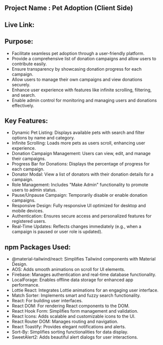 ## Project Name :  Pet Adoption  (Client Side)

## Live Link:  

## Purpose:
- Facilitate seamless pet adoption through a user-friendly platform.
- Provide a comprehensive list of donation campaigns and allow users to contribute easily.
- Ensure transparency by showcasing donation progress for each campaign.
- Allow users to manage their own campaigns and view donations securely.
- Enhance user experience with features like infinite scrolling, filtering, and search.
- Enable admin control for monitoring and managing users and donations effectively.

## Key Features:
- Dynamic Pet Listing: Displays available pets with search and filter options by name and category.
- Infinite Scrolling: Loads more pets as users scroll, enhancing user experience.
- Donation Campaign Management: Users can view, edit, and manage their campaigns.
- Progress Bar for Donations: Displays the percentage of progress for each campaign.
- Donator Modal: View a list of donators with their donation details for a campaign.
- Role Management: Includes "Make Admin" functionality to promote users to admin status.
- Pause/Unpause Campaign: Temporarily disable or enable donation campaigns.
- Responsive Design: Fully responsive UI optimized for desktop and mobile devices.
- Authentication: Ensures secure access and personalized features for registered users.
- Real-Time Updates: Reflects changes immediately (e.g., when a campaign is paused or user role is updated).

## npm Packages Used:
- @material-tailwind/react: Simplifies Tailwind components with Material Design.
- AOS: Adds smooth animations on scroll for UI elements.
- Firebase: Manages authentication and real-time database functionality.
- LocalForage: Enables offline data storage for enhanced app performance.
- Lottie React: Integrates Lottie animations for an engaging user interface.
- Match Sorter: Implements smart and fuzzy search functionality.
- React: For building user interfaces.
- React DOM: For rendering React components to the DOM.
- React Hook Form: Simplifies form management and validation.
- React Icons: Adds scalable and customizable icons to the UI.
- React Router DOM: Manages routing and navigation.
- React Toastify: Provides elegant notifications and alerts.
- Sort-By: Simplifies sorting functionalities for data display.
- SweetAlert2: Adds beautiful alert dialogs for user interactions.
 




